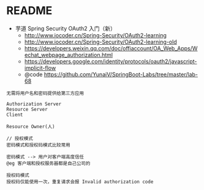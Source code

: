 # README

- 芋道 Spring Security OAuth2 入门（新）
    - <http://www.iocoder.cn/Spring-Security/OAuth2-learning>
    - <http://www.iocoder.cn/Spring-Security/OAuth2-learning-old>
    - https://developers.weixin.qq.com/doc/offiaccount/OA_Web_Apps/Wechat_webpage_authorization.html
    - https://developers.google.com/identity/protocols/oauth2/javascript-implicit-flow
    - @code https://github.com/YunaiV/SpringBoot-Labs/tree/master/lab-68

```
无需将用户名和密码提供给第三方应用

Authorization Server
Resource Server
Client

Resource Owner(人)

// 授权模式
密码模式和授权码模式比较常用

密码模式 --> 用户对客户端高度信任
@eg 客户端和授权服务器都是自己公司的

授权码模式
授权码仅能使用一次，重复请求会报 Invalid authorization code
```
